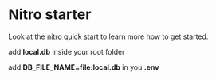 # Nitro starter

Look at the [nitro quick start](https://nitro.unjs.io/guide#quick-start) to learn more how to get started.


add **local.db** inside your root folder

add **DB_FILE_NAME=file:local.db** in you **.env**
